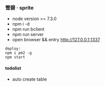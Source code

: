 ### 雪碧 · sprite

* node version >= 7.3.0
* npm i -d 
* npm run bclient
* npm run server
* open browser && entry http://127.0.0.1:1337


```
deploy: 
npm i pm2 -g
npm start
```

#### todolist
* auto create table

